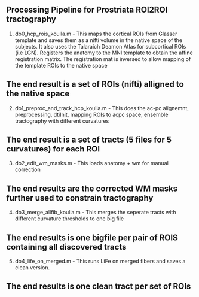 Processing Pipeline for Prostriata ROI2ROI tractography 
------------------------------------------------
1. do0_hcp_rois_koulla.m - This maps the cortical ROIs from Glasser template and saves them as a nifti volume in the native space of the subjects. It also uses the Talaraich Deamon Atlas for subcortical ROIs (i.e LGN). Registers the anatomy to the MNI template to obtain the affine registration matrix. The registration mat is inversed to allow mapping of the template ROIs to the native space

The end result is a set of ROIs (nifti) alligned to the native space
------------------------------------------------

2. do1_preproc_and_track_hcp_koulla.m - This does the ac-pc alignemnt, preprocessing, dtiInit, mapping ROIs to acpc space, ensemble tractography with different curvatures

The end result is a set of tracts (5 files for 5 curvatures) for each ROI
------------------------------------------------

3. do2_edit_wm_masks.m - This loads anatomy + wm for manual correction

The end results are the corrected WM masks further used to constrain tractography
------------------------------------------------

4. do3_merge_allfib_koulla.m - This merges the seperate tracts with different curvature thresholds to one big file

The end results is one bigfile per pair of ROIS containing all discovered tracts
------------------------------------------------

5. do4_life_on_merged.m - This runs LiFe on merged fibers and saves a clean version.

The end results is one clean tract per set of ROIs
------------------------------------------------
